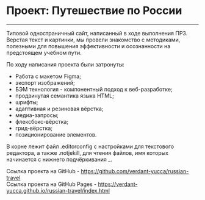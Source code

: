 # Проект: Путешествие по России
-----

Типовой одностраничный сайт, написанный в ходе выполнения ПР3.
Верстая текст и картинки, мы провели знакомство с методиками, полезными для повышения эффективности и осознанности на предстоящем учебном пути.

По ходу написания проекта были затронуты: 
* Работа с макетом Figma;
* экспорт изображений;
* БЭМ технология - компонентный подход к веб-разработке;
* продвинутая семантика языка HTML; 
* шрифты;
* адаптивная и резиновая вёрстка;
* медиа-запросы;
* флексбокс-вёрстка;
* грид-вёрстка;
* позиционирование элементов.

В корне лежит файл .editorconfig с настройками для текстового редактора, а также .notjekill, для чтения файлов, имя которых начинается с нижнего подчёркивания _. 

Ссылка проекта на GitHub - https://github.com/verdant-yucca/russian-travel <br>
Ссылка проекта на GitHub Pages - https://verdant-yucca.github.io/russian-travel/index.html 
